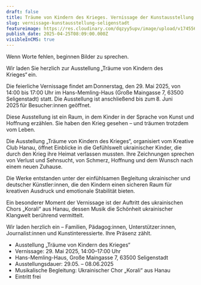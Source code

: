 ```yaml
---
draft: false
title: Träume von Kindern des Krieges. Vernissage der Kunstausstellung in Seligenstadt
slug: vernissage-kunstausstellung-seligenstadt
featureimage: https://res.cloudinary.com/dqzyy5upv/image/upload/v1745561006/Seligenstadt_Hans-Memling-Haus_Gro%C3%9Fe_Maingasse_7_1_mz0qpk.jpg
publish_date: 2025-04-25T08:09:00.000Z
visibleInCMS: true
---
```

Wenn Worte fehlen, beginnen Bilder zu sprechen.

Wir laden Sie herzlich zur Ausstellung „Träume von Kindern des Krieges“ ein.

Die feierliche Vernissage findet am Donnerstag, den 29. Mai 2025, von 14:00 bis 17:00 Uhr im Hans-Memling-Haus (Große Maingasse 7, 63500 Seligenstadt) statt. Die Ausstellung ist anschließend bis zum 8. Juni 2025 für Besucher:innen geöffnet.

Diese Ausstellung ist ein Raum, in dem Kinder in der Sprache von Kunst und Hoffnung erzählen. Sie haben den Krieg gesehen – und träumen trotzdem vom Leben.

Die Ausstellung „Träume von Kindern des Krieges“, organisiert vom Kreative Club Hanau, öffnet Einblicke in die Gefühlswelt ukrainischer Kinder, die durch den Krieg ihre Heimat verlassen mussten. Ihre Zeichnungen sprechen von Verlust und Sehnsucht, von Schmerz, Hoffnung und dem Wunsch nach einem neuen Zuhause.

Die Werke entstanden unter der einfühlsamen Begleitung ukrainischer und deutscher Künstler:innen, die den Kindern einen sicheren Raum für kreativen Ausdruck und emotionale Stabilität bieten.

Ein besonderer Moment der Vernissage ist der Auftritt des ukrainischen Chors „Korali“ aus Hanau, dessen Musik die Schönheit ukrainischer Klangwelt berührend vermittelt.

Wir laden herzlich ein – Familien, Pädagog:innen, Unterstützer:innen, Journalist:innen und Kunstinteressierte. Ihre Präsenz zählt.

* Ausstellung „Träume von Kindern des Krieges“
* Vernissage: 29. Mai 2025, 14:00–17:00 Uhr
* Hans-Memling-Haus, Große Maingasse 7, 63500 Seligenstadt
* Ausstellungsdauer: 29.05. – 08.06.2025
* Musikalische Begleitung: Ukrainischer Chor „Korali“ aus Hanau
* Eintritt frei
